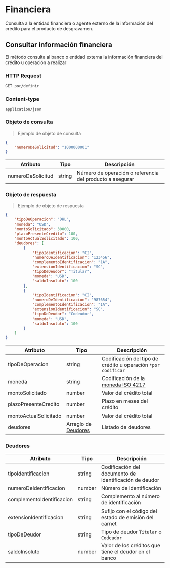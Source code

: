 # Financiera

Consulta a la entidad financiera o agente externo de la información del crédito para el producto de desgravamen.

## Consultar información financiera

El método consulta al banco o entidad externa la información financiera del crédito u operación a realizar

### HTTP Request
`GET por/definir`

### Content-type
`application/json`

### Objeto de consulta

> Ejemplo de objeto de consulta

```json
{
    "numeroDeSolicitud": "1000000001"
}
```

Atributo | Tipo | Descripción
-------- | ---- | -----------
numeroDeSolicitud | string | Número de operación o referencia del producto a asegurar

### Objeto de respuesta
> Ejemplo de objeto de respuesta

```json
{
    "tipoDeOperacion": "DHL",
    "moneda": "USD",
    "montoSolicitado": 30000,
    "plazoPresenteCredito": 100,
    "montoActualSolicitado": 100,
    "deudores": [ 
        {
            "tipoIdentificacion": "CI",
            "numeroDeIdentificacion": "123456",
            "complementoIdentificacion": "1A",
            "extensionIdentificacion": "SC",
            "tipoDeDeudor": "Titular",
            "moneda": "USD",
            "saldoInsoluto": 100
        },
        {
            "tipoIdentificacion": "CI",
            "numeroDeIdentificacion": "987654",
            "complementoIdentificacion": "1A",
            "extensionIdentificacion": "SC",
            "tipoDeDeudor": "Codeudor",
            "moneda": "USD",
            "saldoInsoluto": 100
        }
    ]
}
```

Atributo | Tipo | Descripción
-------- | ---- | -----------
tipoDeOperacion | string | Codificación del tipo de crédito u operación `*por codificar`
moneda | string | Codificación de la [moneda ISO 4217](https://en.wikipedia.org/wiki/ISO_4217)
montoSolicitado | number | Valor del crédito total
plazoPresenteCredito | number | Plazo en meses del crédito
montoActualSolicitado | number | Valor del crédito total
deudores | Arreglo de [Deudores](#deudores) | Listado de deudores

### Deudores

Atributo | Tipo | Descripción
-------- | ---- | -----------
tipoIdentificacion | string | Codificación del documento de identificación de deudor
numeroDeIdentificacion | number | Número de identificación
complementoIdentificacion | string | Complemento al número de identificación
extensionIdentificacion | string | Sufijo con el código del estado de emisión del carnet
tipoDeDeudor | string | Tipo de deudor `Titular` o `Codeudor`
saldoInsoluto | number | Valor de los créditos que tiene el deudor en el banco